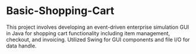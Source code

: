 # Basic-Shopping-Cart
This project involves developing an event-driven enterprise simulation GUI in Java for shopping cart functionality including item management, checkout, and invoicing. Utilized Swing for GUI components and file I/O for data handle. 
